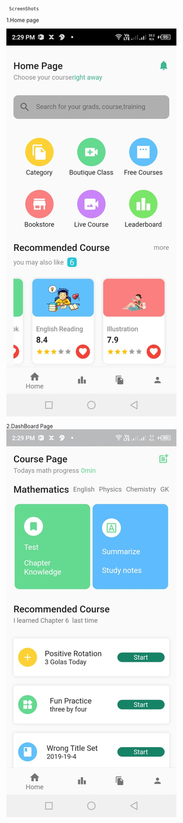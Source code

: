      ScreenShots
     
 1.Home page
 
![Image1](Image1.jpeg)

 2.DashBoard Page
![Image2](Image2.jpeg)
